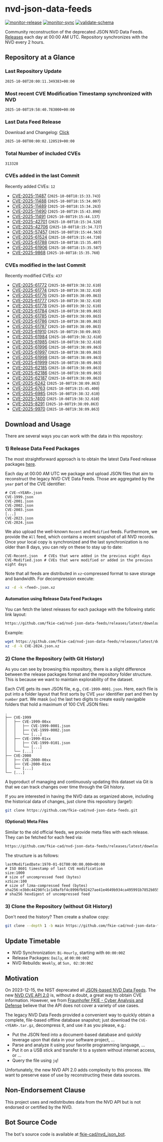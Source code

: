 # nvd-json-data-feeds

[![monitor-release](https://github.com/fkie-cad/nvd-json-data-feeds/actions/workflows/monitor_release.yml/badge.svg)](https://github.com/fkie-cad/nvd-json-data-feeds/actions/workflows/monitor_release.yml)
[![monitor-sync](https://github.com/fkie-cad/nvd-json-data-feeds/actions/workflows/monitor_sync.yml/badge.svg)](https://github.com/fkie-cad/nvd-json-data-feeds/actions/workflows/monitor_sync.yml)
[![validate-schema](https://github.com/fkie-cad/nvd-json-data-feeds/actions/workflows/validate_schema.yml/badge.svg)](https://github.com/fkie-cad/nvd-json-data-feeds/actions/workflows/validate_schema.yml)

Community reconstruction of the deprecated JSON NVD Data Feeds.
[Releases](https://github.com/fkie-cad/nvd-json-data-feeds/releases/latest) each day at 00:00 AM UTC.
Repository synchronizes with the NVD every 2 hours.

## Repository at a Glance

### Last Repository Update

```plain
2025-10-08T20:00:11.349383+00:00
```

### Most recent CVE Modification Timestamp synchronized with NVD

```plain
2025-10-08T19:58:40.783000+00:00
```

### Last Data Feed Release

Download and Changelog: [Click](https://github.com/fkie-cad/nvd-json-data-feeds/releases/latest)

```plain
2025-10-08T00:00:02.120519+00:00
```

### Total Number of included CVEs

```plain
313328
```

### CVEs added in the last Commit

Recently added CVEs: `12`

- [CVE-2025-11487](CVE-2025/CVE-2025-114xx/CVE-2025-11487.json) (`2025-10-08T18:15:33.743`)
- [CVE-2025-11488](CVE-2025/CVE-2025-114xx/CVE-2025-11488.json) (`2025-10-08T18:15:34.007`)
- [CVE-2025-11489](CVE-2025/CVE-2025-114xx/CVE-2025-11489.json) (`2025-10-08T18:15:34.263`)
- [CVE-2025-11490](CVE-2025/CVE-2025-114xx/CVE-2025-11490.json) (`2025-10-08T19:15:43.890`)
- [CVE-2025-11491](CVE-2025/CVE-2025-114xx/CVE-2025-11491.json) (`2025-10-08T19:15:44.137`)
- [CVE-2025-42701](CVE-2025/CVE-2025-427xx/CVE-2025-42701.json) (`2025-10-08T18:15:34.520`)
- [CVE-2025-42706](CVE-2025/CVE-2025-427xx/CVE-2025-42706.json) (`2025-10-08T18:15:34.727`)
- [CVE-2025-57457](CVE-2025/CVE-2025-574xx/CVE-2025-57457.json) (`2025-10-08T19:15:44.563`)
- [CVE-2025-61524](CVE-2025/CVE-2025-615xx/CVE-2025-61524.json) (`2025-10-08T19:15:44.720`)
- [CVE-2025-61788](CVE-2025/CVE-2025-617xx/CVE-2025-61788.json) (`2025-10-08T18:15:35.407`)
- [CVE-2025-61906](CVE-2025/CVE-2025-619xx/CVE-2025-61906.json) (`2025-10-08T18:15:35.587`)
- [CVE-2025-9868](CVE-2025/CVE-2025-98xx/CVE-2025-9868.json) (`2025-10-08T18:15:35.760`)


### CVEs modified in the last Commit

Recently modified CVEs: `437`

- [CVE-2025-61772](CVE-2025/CVE-2025-617xx/CVE-2025-61772.json) (`2025-10-08T19:38:32.610`)
- [CVE-2025-61774](CVE-2025/CVE-2025-617xx/CVE-2025-61774.json) (`2025-10-08T19:38:32.610`)
- [CVE-2025-61776](CVE-2025/CVE-2025-617xx/CVE-2025-61776.json) (`2025-10-08T19:38:09.863`)
- [CVE-2025-61777](CVE-2025/CVE-2025-617xx/CVE-2025-61777.json) (`2025-10-08T19:38:32.610`)
- [CVE-2025-61778](CVE-2025/CVE-2025-617xx/CVE-2025-61778.json) (`2025-10-08T19:38:32.610`)
- [CVE-2025-61784](CVE-2025/CVE-2025-617xx/CVE-2025-61784.json) (`2025-10-08T19:38:09.863`)
- [CVE-2025-61785](CVE-2025/CVE-2025-617xx/CVE-2025-61785.json) (`2025-10-08T19:38:09.863`)
- [CVE-2025-61786](CVE-2025/CVE-2025-617xx/CVE-2025-61786.json) (`2025-10-08T19:38:09.863`)
- [CVE-2025-61787](CVE-2025/CVE-2025-617xx/CVE-2025-61787.json) (`2025-10-08T19:38:09.863`)
- [CVE-2025-61910](CVE-2025/CVE-2025-619xx/CVE-2025-61910.json) (`2025-10-08T19:38:09.863`)
- [CVE-2025-61984](CVE-2025/CVE-2025-619xx/CVE-2025-61984.json) (`2025-10-08T19:38:32.610`)
- [CVE-2025-61985](CVE-2025/CVE-2025-619xx/CVE-2025-61985.json) (`2025-10-08T19:38:32.610`)
- [CVE-2025-61996](CVE-2025/CVE-2025-619xx/CVE-2025-61996.json) (`2025-10-08T19:38:09.863`)
- [CVE-2025-61997](CVE-2025/CVE-2025-619xx/CVE-2025-61997.json) (`2025-10-08T19:38:09.863`)
- [CVE-2025-61998](CVE-2025/CVE-2025-619xx/CVE-2025-61998.json) (`2025-10-08T19:38:09.863`)
- [CVE-2025-61999](CVE-2025/CVE-2025-619xx/CVE-2025-61999.json) (`2025-10-08T19:38:09.863`)
- [CVE-2025-62185](CVE-2025/CVE-2025-621xx/CVE-2025-62185.json) (`2025-10-08T19:38:09.863`)
- [CVE-2025-62186](CVE-2025/CVE-2025-621xx/CVE-2025-62186.json) (`2025-10-08T19:38:09.863`)
- [CVE-2025-62187](CVE-2025/CVE-2025-621xx/CVE-2025-62187.json) (`2025-10-08T19:38:09.863`)
- [CVE-2025-6242](CVE-2025/CVE-2025-62xx/CVE-2025-6242.json) (`2025-10-08T19:38:09.863`)
- [CVE-2025-6763](CVE-2025/CVE-2025-67xx/CVE-2025-6763.json) (`2025-10-08T19:15:45.400`)
- [CVE-2025-6985](CVE-2025/CVE-2025-69xx/CVE-2025-6985.json) (`2025-10-08T19:38:32.610`)
- [CVE-2025-7400](CVE-2025/CVE-2025-74xx/CVE-2025-7400.json) (`2025-10-08T19:38:32.610`)
- [CVE-2025-8291](CVE-2025/CVE-2025-82xx/CVE-2025-8291.json) (`2025-10-08T19:38:09.863`)
- [CVE-2025-9970](CVE-2025/CVE-2025-99xx/CVE-2025-9970.json) (`2025-10-08T19:38:09.863`)


## Download and Usage

There are several ways you can work with the data in this repository:

### 1) Release Data Feed Packages

The most straightforward approach is to obtain the latest Data Feed release packages [here](https://github.com/fkie-cad/nvd-json-data-feeds/releases/latest).

Each day at 00:00 AM UTC we package and upload JSON files that aim to reconstruct the legacy NVD CVE Data Feeds.
Those are aggregated by the `year` part of the CVE identifier:

```
# CVE-<YEAR>.json
CVE-1999.json
CVE-2001.json
CVE-2002.json
CVE-2003.json
[...]
CVE-2023.json
CVE-2024.json
```

We also upload the well-known `Recent` and `Modified` feeds.
Furthermore, we provide the `All` feed, which contains a recent snapshot of all NVD records.
Once your local copy is synchronized and the last synchronization is no older than 8 days, you can rely on these to stay up to date:

```plain
CVE-Recent.json   # CVEs that were added in the previous eight days
CVE-Modified.json # CVEs that were modified or added in the previous eight days
```

Note that all feeds are distributed in `xz`-compressed format to save storage and bandwidth.
For decompression execute:

```sh
xz -d -k <feed>.json.xz
```

#### Automation using Release Data Feed Packages

You can fetch the latest releases for each package with the following static link layout:

```sh
https://github.com/fkie-cad/nvd-json-data-feeds/releases/latest/download/CVE-<YEAR>.json.xz
```

Example:

```sh
wget https://github.com/fkie-cad/nvd-json-data-feeds/releases/latest/download/CVE-2024.json.xz
xz -d -k CVE-2024.json.xz
```

### 2) Clone the Repository (with Git History)

As you can see by browsing this repository, there is a slight difference between the release packages format and the repository folder structure.
This is because we want to maintain explorability of the dataset.

Each CVE gets its own JSON file, e.g., `CVE-1999-0001.json`.
Here, each file is put into a folder layout that first sorts by CVE `year` identifier part and then by `number` part.
We mask (`xx`) the last two digits to create easily navigable folders that hold a maximum of 100 CVE JSON files:

```plain
.
├── CVE-1999
│   ├── CVE-1999-00xx
│   │   ├── CVE-1999-0001.json
│   │   ├── CVE-1999-0002.json
│   │   └── [...]
│   ├── CVE-1999-01xx
│   │   ├── CVE-1999-0101.json
│   │   └── [...]
│   └── [...]
├── CVE-2000
│   ├── CVE-2000-00xx
│   ├── CVE-2000-01xx
│   └── [...]
└── [...]
```

A byproduct of managing and continuously updating this dataset via Git is that we can track changes over time through the Git history.

If you are interested in having the NVD data as organized above, including the historical data of changes, just clone this repository (large!):

```sh
git clone https://github.com/fkie-cad/nvd-json-data-feeds.git
```

#### (Optional) Meta Files

Similar to the old official feeds, we provide meta files with each release. They can be fetched for each feed via:

```sh
https://github.com/fkie-cad/nvd-json-data-feeds/releases/latest/download/CVE-<YEAR>.meta
```

The structure is as follows:

```plain
lastModifiedDate:1970-01-01T00:00:00.000+00:00                          # ISO 8601 timestamp of last CVE modification
size:1000                                                               # size of uncompressed feed (bytes)
xzSize:100                                                              # size of lzma-compressed feed (bytes)
sha256:e3b0c44298fc1c149afbf4c8996fb92427ae41e4649b934ca495991b7852b855 # sha256 hexdigest of uncompressed feed
```

### 3) Clone the Repository (without Git History)

Don't need the history? Then create a shallow copy:

```sh
git clone --depth 1 -b main https://github.com/fkie-cad/nvd-json-data-feeds.git
```


## Update Timetable

* NVD Synchronization: `Bi-Hourly`, starting with `00:00:00Z`
* Release Packages: `Daily`, at `00:00:00Z`
* NVD Rebuilds: `Weekly`, at `Sun, 02:30:00Z`


## Motivation

On 2023-12-15, the NIST deprecated all [JSON-based NVD Data Feeds](https://nvd.nist.gov/vuln/data-feeds#divRetirementBanner-1).
The new [NVD CVE API 2.0](https://nvd.nist.gov/developers/vulnerabilities) is, without a doubt, a great way to obtain CVE information.
However, we from [Fraunhofer FKIE - Cyber Analysis and Defense](https://www.fkie.fraunhofer.de/en/departments/cad.html) believe that the API does not cover a variety of use cases.

The legacy NVD Data Feeds provided a convenient way to quickly obtain a complete, file-based offline database snapshot; just download the `CVE-<YEAR>.tar.gz`, decompress it, and use it as you please, e.g.:

- Put the JSON feed into a document-based database and quickly leverage upon that data in your software project, ...
- Parse and analyze it using your favorite programming language, ...
- Put it on a USB stick and transfer it to a system without internet access, or ...
- Query the file using `jq`!

Unfortunately, the new NVD API 2.0 adds complexity to this process.
We want to preserve ease of use by reconstructing these data sources.

## Non-Endorsement Clause

This project uses and redistributes data from the NVD API but is not endorsed or certified by the NVD.

## Bot Source Code

The bot's source code is available at [fkie-cad/nvd\_json\_bot](https://github.com/fkie-cad/nvd_json_bot).